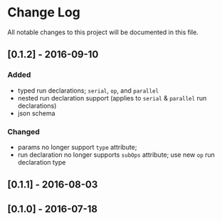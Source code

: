 # Change Log

All notable changes to this project will be documented in this file.

## [0.1.2] - 2016-09-10

### Added 

- typed run declarations; `serial`, `op`, and `parallel`
- nested run declaration support (applies to `serial` &
  `parallel` run declarations)
- json schema

### Changed

- params no longer support `type` attribute;
- run declaration no longer supports `subOps` attribute; use new `op`
  run declaration type

## [0.1.1] - 2016-08-03

## [0.1.0] - 2016-07-18

